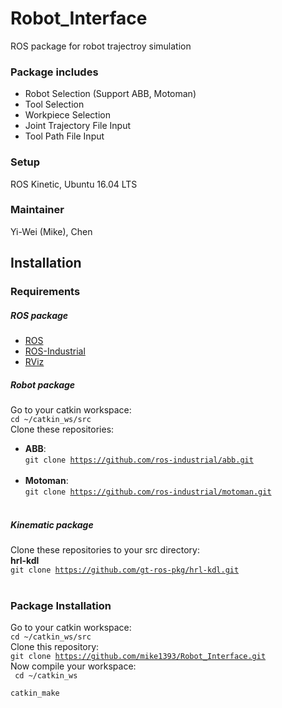# Robot_Interface
ROS package for robot trajectroy simulation<br>
### Package includes 
+ Robot Selection (Support ABB, Motoman)
+ Tool Selection
+ Workpiece Selection
+ Joint Trajectory File Input
+ Tool Path File Input
### Setup 
ROS Kinetic, Ubuntu 16.04 LTS
<br>
### Maintainer 
Yi-Wei (Mike), Chen
## Installation 
### Requirements 
##### ROS package 
+ [ROS](http://wiki.ros.org/ROS/Tutorials/InstallingandConfiguringROSEnvironment)<br>
+ [ROS-Industrial](http://wiki.ros.org/Industrial/Install)<br>
+ [RViz](http://wiki.ros.org/rviz/UserGuide)<br>
##### Robot package
Go to your catkin workspace:<br>
<code>cd ~/catkin_ws/src</code><br>
Clone these repositories:<br>
+ **ABB**: <br>
<code>git clone https://github.com/ros-industrial/abb.git </code><br>
+ **Motoman**: <br>
<code>git clone https://github.com/ros-industrial/motoman.git </code><br>
##### Kinematic package
Clone these repositories to your src directory:<br>
**hrl-kdl**<br>
<code>git clone https://github.com/gt-ros-pkg/hrl-kdl.git </code><br>
### Package Installation 
Go to your catkin workspace:<br>
<code>cd ~/catkin_ws/src</code><br>
Clone this repository:<br>
<code>git clone https://github.com/mike1393/Robot_Interface.git</code><br>
Now compile your workspace:<br>
<code>
cd ~/catkin_ws 
</code><br>
<code>
catkin_make
</code><br>
